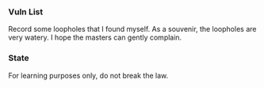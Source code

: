 ### Vuln List

Record some loopholes that I found myself. As a souvenir, the loopholes are very watery. I hope the masters can gently complain.

### State
For learning purposes only, do not break the law.
